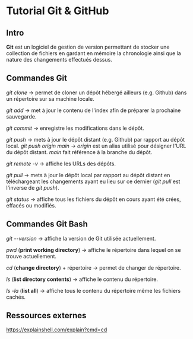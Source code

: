 # Tutorial Git & GitHub

## Intro

**Git** est un logiciel de gestion de version permettant de stocker une collection de fichiers en gardant en mémoire la chronologie ainsi que la nature des changements effectués dessus.

## Commandes Git

_git clone_ -> permet de cloner un dépôt hébergé ailleurs (e.g. Github) dans un répertoire sur sa machine locale.

_git add_ -> met à jour le contenu de l'index afin de préparer la prochaine sauvegarde.

_git commit_ -> enregistre les modifications dans le dépôt.

_git push_ -> mets à jour le dépôt distant (e.g. Github) par rapport au dépôt local.
_git push origin main_ -> _origin_ est un alias utilisé pour désigner l'URL du dépôt distant. _main_ fait référence à la branche du dépôt.

_git remote -v_ -> affiche les URLs des dépôts.

_git pull_ -> mets à jour le dépôt local par rapport au dépôt distant en téléchargeant les changements ayant eu lieu sur ce dernier (_git pull_ est l'inverse de _git push_).

_git status_ -> affiche tous les fichiers du dépôt en cours ayant été crées, effacés ou modifiés.

## Commandes Git Bash

_git --version_ -> affiche la version de Git utilisée actuellement.

_pwd_ (**print working directory**) -> affiche le répertoire dans lequel on se trouve actuellement.

_cd_ (**change directory**) + répertoire -> permet de changer de répertoire.

_ls_ (**list directory contents**) -> affiche le contenu du répertoire.

_ls -la_ (**list all**) -> affiche tous le contenu du répertoire même les fichiers cachés.

## Ressources externes

https://explainshell.com/explain?cmd=cd
